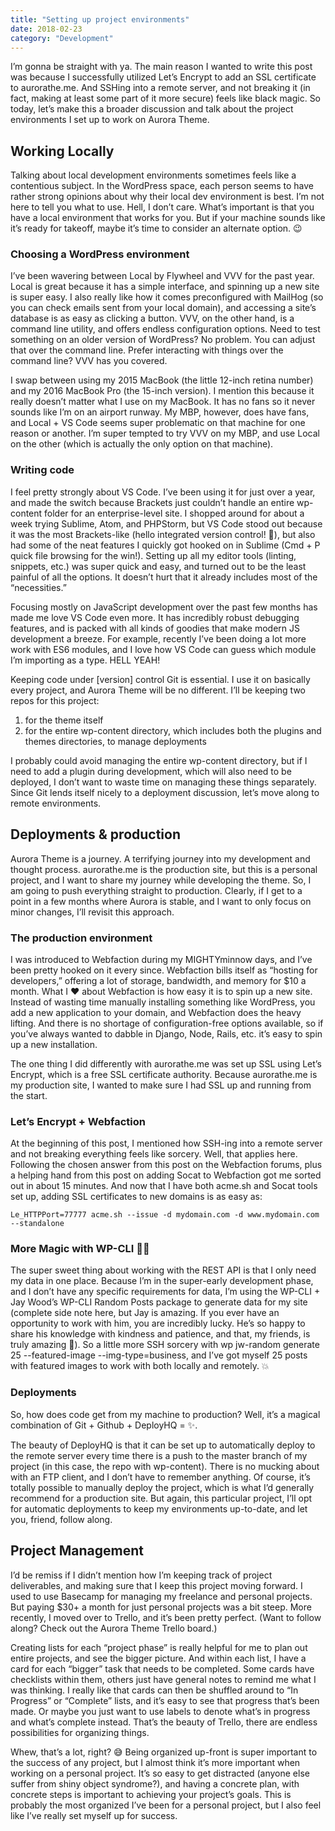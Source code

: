 ```yaml
---
title: "Setting up project environments"
date: 2018-02-23
category: "Development"
---
```


I’m gonna be straight with ya. The main reason I wanted to write this post was because I successfully utilized Let’s Encrypt to add an SSL certificate to aurorathe.me. And SSHing into a remote server, and not breaking it (in fact, making at least some part of it more secure) feels like black magic. So today, let’s make this a broader discussion and talk about the project environments I set up to work on Aurora Theme.

## Working Locally

Talking about local development environments sometimes feels like a contentious subject. In the WordPress space, each person seems to have rather strong opinions about why their local dev environment is best. I’m not here to tell you what to use. Hell, I don’t care. What’s important is that you have a local environment that works for you. But if your machine sounds like it’s ready for takeoff, maybe it’s time to consider an alternate option. 😉

### Choosing a WordPress environment

I’ve been wavering between Local by Flywheel and VVV for the past year. Local is great because it has a simple interface, and spinning up a new site is super easy. I also really like how it comes preconfigured with MailHog (so you can check emails sent from your local domain), and accessing a site’s database is as easy as clicking a button. VVV, on the other hand, is a command line utility, and offers endless configuration options. Need to test something on an older version of WordPress? No problem. You can adjust that over the command line. Prefer interacting with things over the command line? VVV has you covered.

I swap between using my 2015 MacBook (the little 12-inch retina number) and my 2016 MacBook Pro (the 15-inch version). I mention this because it really doesn’t matter what I use on my MacBook. It has no fans so it never sounds like I’m on an airport runway. My MBP, however, does have fans, and Local + VS Code seems super problematic on that machine for one reason or another. I’m super tempted to try VVV on my MBP, and use Local on the other (which is actually the only option on that machine).

### Writing code

I feel pretty strongly about VS Code. I’ve been using it for just over a year, and made the switch because Brackets just couldn’t handle an entire wp-content folder for an enterprise-level site. I shopped around for about a week trying Sublime, Atom, and PHPStorm, but VS Code stood out because it was the most Brackets-like (hello integrated version control! 👋), but also had some of the neat features I quickly got hooked on in Sublime (Cmd + P quick file browsing for the win!). Setting up all my editor tools (linting, snippets, etc.) was super quick and easy, and turned out to be the least painful of all the options. It doesn’t hurt that it already includes most of the “necessities.”

Focusing mostly on JavaScript development over the past few months has made me love VS Code even more. It has incredibly robust debugging features, and is packed with all kinds of goodies that make modern JS development a breeze. For example, recently I’ve been doing a lot more work with ES6 modules, and I love how VS Code can guess which module I’m importing as a type. HELL YEAH!

Keeping code under [version] control
Git is essential. I use it on basically every project, and Aurora Theme will be no different. I’ll be keeping two repos for this project:

1. for the theme itself
2. for the entire wp-content directory, which includes both the plugins and themes directories, to manage deployments

I probably could avoid managing the entire wp-content directory, but if I need to add a plugin during development, which will also need to be deployed, I don’t want to waste time on managing these things separately. Since Git lends itself nicely to a deployment discussion, let’s move along to remote environments.

## Deployments & production

Aurora Theme is a journey. A terrifying journey into my development and thought process. aurorathe.me is the production site, but this is a personal project, and I want to share my journey while developing the theme. So, I am going to push everything straight to production. Clearly, if I get to a point in a few months where Aurora is stable, and I want to only focus on minor changes, I’ll revisit this approach.

### The production environment

I was introduced to Webfaction during my MIGHTYminnow days, and I’ve been pretty hooked on it every since. Webfaction bills itself as “hosting for developers,” offering a lot of storage, bandwidth, and memory for \$10 a month. What I ❤ about Webfaction is how easy it is to spin up a new site. Instead of wasting time manually installing something like WordPress, you add a new application to your domain, and Webfaction does the heavy lifting. And there is no shortage of configuration-free options available, so if you’ve always wanted to dabble in Django, Node, Rails, etc. it’s easy to spin up a new installation.

The one thing I did differently with aurorathe.me was set up SSL using Let’s Encrypt, which is a free SSL certificate authority. Because aurorathe.me is my production site, I wanted to make sure I had SSL up and running from the start.

### Let’s Encrypt + Webfaction

At the beginning of this post, I mentioned how SSH-ing into a remote server and not breaking everything feels like sorcery. Well, that applies here. Following the chosen answer from this post on the Webfaction forums, plus a helping hand from this post on adding Socat to Webfaction got me sorted out in about 15 minutes. And now that I have both acme.sh and Socat tools set up, adding SSL certificates to new domains is as easy as:

```
Le_HTTPPort=77777 acme.sh --issue -d mydomain.com -d www.mydomain.com --standalone
```

### More Magic with WP-CLI 🧙‍♀️

The super sweet thing about working with the REST API is that I only need my data in one place. Because I’m in the super-early development phase, and I don’t have any specific requirements for data, I’m using the WP-CLI + Jay Wood’s WP-CLI Random Posts package to generate data for my site (complete side note here, but Jay is amazing. If you ever have an opportunity to work with him, you are incredibly lucky. He’s so happy to share his knowledge with kindness and patience, and that, my friends, is truly amazing 💫). So a little more SSH sorcery with wp jw-random generate 25 --featured-image --img-type=business, and I’ve got myself 25 posts with featured images to work with both locally and remotely. 💥

### Deployments

So, how does code get from my machine to production? Well, it’s a magical combination of Git + Github + DeployHQ = ✨.

The beauty of DeployHQ is that it can be set up to automatically deploy to the remote server every time there is a push to the master branch of my project (in this case, the repo with wp-content). There is no mucking about with an FTP client, and I don’t have to remember anything. Of course, it’s totally possible to manually deploy the project, which is what I’d generally recommend for a production site. But again, this particular project, I’ll opt for automatic deployments to keep my environments up-to-date, and let you, friend, follow along.

## Project Management

I’d be remiss if I didn’t mention how I’m keeping track of project deliverables, and making sure that I keep this project moving forward. I used to use Basecamp for managing my freelance and personal projects. But paying \$30+ a month for just personal projects was a bit steep. More recently, I moved over to Trello, and it’s been pretty perfect. (Want to follow along? Check out the Aurora Theme Trello board.)

Creating lists for each “project phase” is really helpful for me to plan out entire projects, and see the bigger picture. And within each list, I have a card for each “bigger” task that needs to be completed. Some cards have checklists within them, others just have general notes to remind me what I was thinking. I really like that cards can then be shuffled around to “In Progress” or “Complete” lists, and it’s easy to see that progress that’s been made. Or maybe you just want to use labels to denote what’s in progress and what’s complete instead. That’s the beauty of Trello, there are endless possibilities for organizing things.

Whew, that’s a lot, right? 😅 Being organized up-front is super important to the success of any project, but I almost think it’s more important when working on a personal project. It’s so easy to get distracted (anyone else suffer from shiny object syndrome?), and having a concrete plan, with concrete steps is important to achieving your project’s goals. This is probably the most organized I’ve been for a personal project, but I also feel like I’ve really set myself up for success.
